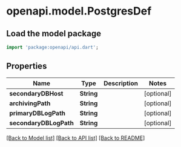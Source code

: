 # openapi.model.PostgresDef

## Load the model package
```dart
import 'package:openapi/api.dart';
```

## Properties
Name | Type | Description | Notes
------------ | ------------- | ------------- | -------------
**secondaryDBHost** | **String** |  | [optional] 
**archivingPath** | **String** |  | [optional] 
**primaryDBLogPath** | **String** |  | [optional] 
**secondaryDBLogPath** | **String** |  | [optional] 

[[Back to Model list]](../README.md#documentation-for-models) [[Back to API list]](../README.md#documentation-for-api-endpoints) [[Back to README]](../README.md)


